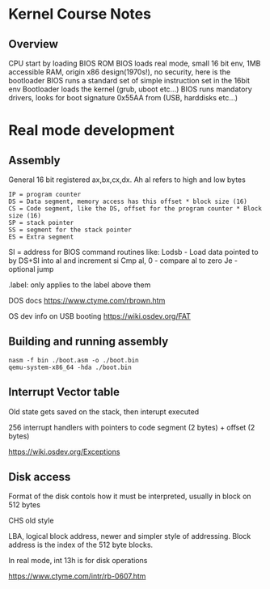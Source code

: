# Kernel Course Notes

## Overview

CPU start by loading BIOS ROM
BIOS loads real mode, small 16 bit env, 1MB accessible RAM, origin x86 design(1970s!), no security, here is the bootloader
BIOS runs a standard set of simple instruction set in the 16bit env
Bootloader loads the kernel (grub, uboot etc…)
BIOS runs mandatory drivers, looks for boot signature 0x55AA from (USB, harddisks etc…)

# Real mode development

## Assembly
General 16 bit registered ax,bx,cx,dx. Ah al refers to high and low bytes
```
IP = program counter
DS = Data segment, memory access has this offset * block size (16)
CS = Code segment, like the DS, offset for the program counter * Block size (16)
SP = stack pointer
SS = segment for the stack pointer
ES = Extra segment
```

SI = address for BIOS command routines like:
Lodsb - Load data  pointed to by DS+SI into al and increment si
Cmp al, 0 - compare al to zero
Je - optional jump

.label: only applies to the label above them

DOS docs https://www.ctyme.com/rbrown.htm

OS dev info on USB booting https://wiki.osdev.org/FAT

## Building and running assembly
```
nasm -f bin ./boot.asm -o ./boot.bin
qemu-system-x86_64 -hda ./boot.bin
```

## Interrupt Vector table
Old state gets saved on the stack, then interupt executed

256 interrupt handlers with pointers to code segment (2 bytes) + offset (2 bytes)

https://wiki.osdev.org/Exceptions

## Disk access

Format of the disk contols how it must be interpreted, usually in block on 512 bytes

CHS old style 

LBA, logical block address, newer and simpler style of addressing. Block address is the index of the 512 byte blocks.

In real mode, int 13h is for disk operations

https://www.ctyme.com/intr/rb-0607.htm